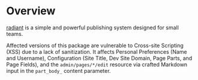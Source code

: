 # Overview
[radiant](https://rubygems.org/gems/radiant) is a simple and powerful publishing system designed for small teams.

Affected versions of this package are vulnerable to Cross-site Scripting (XSS) due to a lack of sanitization. It affects Personal Preferences (Name and Username), Configuration (Site Title, Dev Site Domain, Page Parts, and Page Fields), and the `admin/pages/*/edit` resource via crafted Markdown input in the `part_body_` content parameter.